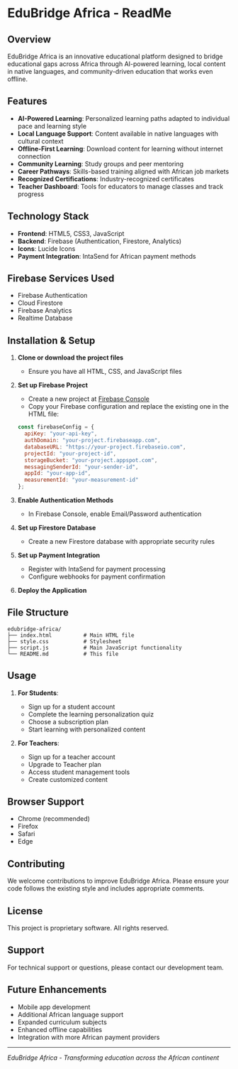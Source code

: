 # EduBridge Africa - ReadMe

## Overview
EduBridge Africa is an innovative educational platform designed to bridge educational gaps across Africa through AI-powered learning, local content in native languages, and community-driven education that works even offline.

## Features
- **AI-Powered Learning**: Personalized learning paths adapted to individual pace and learning style
- **Local Language Support**: Content available in native languages with cultural context
- **Offline-First Learning**: Download content for learning without internet connection
- **Community Learning**: Study groups and peer mentoring
- **Career Pathways**: Skills-based training aligned with African job markets
- **Recognized Certifications**: Industry-recognized certificates
- **Teacher Dashboard**: Tools for educators to manage classes and track progress

## Technology Stack
- **Frontend**: HTML5, CSS3, JavaScript
- **Backend**: Firebase (Authentication, Firestore, Analytics)
- **Icons**: Lucide Icons
- **Payment Integration**: IntaSend for African payment methods

## Firebase Services Used
- Firebase Authentication
- Cloud Firestore
- Firebase Analytics
- Realtime Database

## Installation & Setup

1. **Clone or download the project files**
   - Ensure you have all HTML, CSS, and JavaScript files

2. **Set up Firebase Project**
   - Create a new project at [Firebase Console](https://console.firebase.google.com/)
   - Copy your Firebase configuration and replace the existing one in the HTML file:
   ```javascript
   const firebaseConfig = {
     apiKey: "your-api-key",
     authDomain: "your-project.firebaseapp.com",
     databaseURL: "https://your-project.firebaseio.com",
     projectId: "your-project-id",
     storageBucket: "your-project.appspot.com",
     messagingSenderId: "your-sender-id",
     appId: "your-app-id",
     measurementId: "your-measurement-id"
   };
   ```

3. **Enable Authentication Methods**
   - In Firebase Console, enable Email/Password authentication

4. **Set up Firestore Database**
   - Create a new Firestore database with appropriate security rules

5. **Set up Payment Integration**
   - Register with IntaSend for payment processing
   - Configure webhooks for payment confirmation

6. **Deploy the Application**
   

## File Structure
```
edubridge-africa/
├── index.html          # Main HTML file
├── style.css           # Stylesheet
├── script.js           # Main JavaScript functionality
└── README.md           # This file
```

## Usage

1. **For Students**:
   - Sign up for a student account
   - Complete the learning personalization quiz
   - Choose a subscription plan
   - Start learning with personalized content

2. **For Teachers**:
   - Sign up for a teacher account
   - Upgrade to Teacher plan
   - Access student management tools
   - Create customized content

## Browser Support
- Chrome (recommended)
- Firefox
- Safari
- Edge

## Contributing
We welcome contributions to improve EduBridge Africa. Please ensure your code follows the existing style and includes appropriate comments.

## License
This project is proprietary software. All rights reserved.

## Support
For technical support or questions, please contact our development team.

## Future Enhancements
- Mobile app development
- Additional African language support
- Expanded curriculum subjects
- Enhanced offline capabilities
- Integration with more African payment providers

---

*EduBridge Africa - Transforming education across the African continent*
